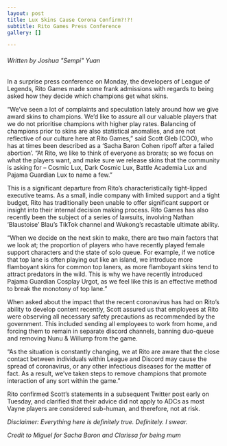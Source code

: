 ```yaml
---
layout: post
title: Lux Skins Cause Corona Confirm?!?!
subtitle: Rito Games Press Conference
gallery: []

---
```

###### _Written by Joshua "Sempi" Yuan_

In a surprise press conference on Monday, the developers of League of Legends, Rito Games made some frank admissions with regards to being asked how they decide which champions get what skins.

“We’ve seen a lot of complaints and speculation lately around how we give award skins to champions. We’d like to assure all our valuable players that we do not prioritise champions with higher play rates. Balancing of champions prior to skins are also statistical anomalies, and are not reflective of our culture here at Rito Games,” said Scott Gleb (COO), who has at times been described as a ‘Sacha Baron Cohen ripoff after a failed abortion’. “At Rito, we like to think of everyone as brorats; so we focus on what the players want, and make sure we release skins that the community is asking for – Cosmic Lux, Dark Cosmic Lux, Battle Academia Lux and Pajama Guardian Lux to name a few.”

This is a significant departure from Rito’s characteristically tight-lipped executive teams. As a small, indie company with limited support and a tight budget, Rito has traditionally been unable to offer significant support or insight into their internal decision making process. Rito Games has also recently been the subject of a series of lawsuits, involving Nathan ‘Blaustoise’ Blau’s TikTok channel and Wukong’s recastable ultimate ability.

“When we decide on the next skin to make, there are two main factors that we look at; the proportion of players who have recently played female support characters and the state of solo queue. For example, if we notice that top lane is often playing out like an island, we introduce more flamboyant skins for common top laners, as more flamboyant skins tend to attract predators in the wild. This is why we have recently introduced Pajama Guardian Cosplay Urgot, as we feel like this is an effective method to break the monotony of top lane.”

When asked about the impact that the recent coronavirus has had on Rito’s ability to develop content recently, Scott assured us that employees at Rito were observing all necessary safety precautions as recommended by the government. This included sending all employees to work from home, and forcing them to remain in separate discord channels, banning duo-queue and removing Nunu & Willump from the game.

“As the situation is constantly changing, we at Rito are aware that the close contact between individuals within League and Discord may cause the spread of coronavirus, or any other infectious diseases for the matter of fact. As a result, we’ve taken steps to remove champions that promote interaction of any sort within the game.”

Rito confirmed Scott’s statements in a subsequent Twitter post early on Tuesday, and clarified that their advice did not apply to ADCs as most Vayne players are considered sub-human, and therefore, not at risk.

_Disclaimer: Everything here is definitely true. Definitely. I swear._

_Credit to Miguel for Sacha Baron and Clarissa for being mum_